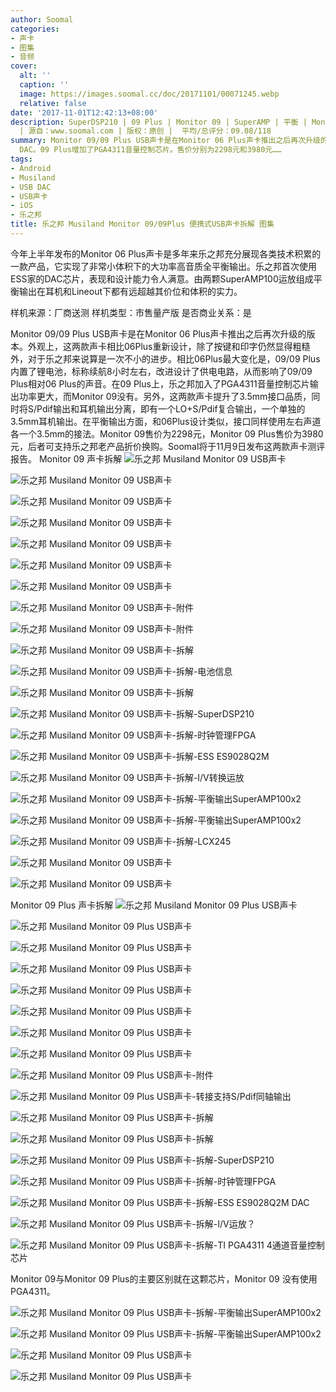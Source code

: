 ```yaml
---
author: Soomal
categories:
- 声卡
- 图集
- 音频
cover:
  alt: ''
  caption: ''
  image: https://images.soomal.cc/doc/20171101/00071245.webp
  relative: false
date: '2017-11-01T12:42:13+08:00'
description: SuperDSP210 | 09 Plus | Monitor 09 | SuperAMP | 平衡 | Monitor 09 Plus
  | 源自：www.soomal.com | 版权：原创 |  平均/总评分：09.08/118
summary: Monitor 09/09 Plus USB声卡是在Monitor 06 Plus声卡推出之后再次升级的版本，外观进行了重新设计，内置了锂电池，改进了供电电路。在核心架构上基本保持不便，仍然使用ES9028Q2M
  DAC。09 Plus增加了PGA4311音量控制芯片。售价分别为2298元和3980元……
tags:
- Android
- Musiland
- USB DAC
- USB声卡
- iOS
- 乐之邦
title: 乐之邦 Musiland Monitor 09/09Plus 便携式USB声卡拆解 图集
---
```


今年上半年发布的Monitor 06 Plus声卡是多年来乐之邦充分展现各类技术积累的一款产品，它实现了非常小体积下的大功率高音质全平衡输出。乐之邦首次使用ESS家的DAC芯片，表现和设计能力令人满意。由两颗SuperAMP100运放组成平衡输出在耳机和Lineout下都有远超越其价位和体积的实力。

样机来源：厂商送测
样机类型：市售量产版
是否商业关系：是

Monitor 09/09 Plus USB声卡是在Monitor 06 Plus声卡推出之后再次升级的版本。外观上，这两款声卡相比06Plus重新设计，除了按键和印字仍然显得粗糙外，对于乐之邦来说算是一次不小的进步。相比06Plus最大变化是，09/09 Plus内置了锂电池，标称续航8小时左右，改进设计了供电电路，从而影响了09/09 Plus相对06 Plus的声音。在09 Plus上，乐之邦加入了PGA4311音量控制芯片输出功率更大，而Monitor 09没有。另外，这两款声卡提升了3.5mm接口品质，同时将S/Pdif输出和耳机输出分离，即有一个LO+S/Pdif复合输出，一个单独的3.5mm耳机输出。在平衡输出方面，和06Plus设计类似，接口同样使用左右声道各一个3.5mm的接法。Monitor 09售价为2298元，Monitor 09 Plus售价为3980元，后者可支持乐之邦老产品折价换购。Soomal将于11月9日发布这两款声卡测评报告。
Monitor 09 声卡拆解
![乐之邦 Musiland Monitor 09 USB声卡](https://images.soomal.cc/doc/20171101/00071224.webp)




![乐之邦 Musiland Monitor 09 USB声卡](https://images.soomal.cc/doc/20171101/00071225.webp)




![乐之邦 Musiland Monitor 09 USB声卡](https://images.soomal.cc/doc/20171101/00071226.webp)




![乐之邦 Musiland Monitor 09 USB声卡](https://images.soomal.cc/doc/20171101/00071227.webp)




![乐之邦 Musiland Monitor 09 USB声卡](https://images.soomal.cc/doc/20171101/00071228.webp)




![乐之邦 Musiland Monitor 09 USB声卡](https://images.soomal.cc/doc/20171101/00071229.webp)




![乐之邦 Musiland Monitor 09 USB声卡](https://images.soomal.cc/doc/20171101/00071230.webp)




![乐之邦 Musiland Monitor 09 USB声卡-附件](https://images.soomal.cc/doc/20171101/00071231.webp)




![乐之邦 Musiland Monitor 09 USB声卡-附件](https://images.soomal.cc/doc/20171101/00071232.webp)




![乐之邦 Musiland Monitor 09 USB声卡-拆解](https://images.soomal.cc/doc/20171101/00071233.webp)




![乐之邦 Musiland Monitor 09 USB声卡-拆解-电池信息](https://images.soomal.cc/doc/20171101/00071234.webp)




![乐之邦 Musiland Monitor 09 USB声卡-拆解](https://images.soomal.cc/doc/20171101/00071235.webp)




![乐之邦 Musiland Monitor 09 USB声卡-拆解-SuperDSP210](https://images.soomal.cc/doc/20171101/00071236.webp)




![乐之邦 Musiland Monitor 09 USB声卡-拆解-时钟管理FPGA](https://images.soomal.cc/doc/20171101/00071237.webp)




![乐之邦 Musiland Monitor 09 USB声卡-拆解-ESS ES9028Q2M](https://images.soomal.cc/doc/20171101/00071238.webp)




![乐之邦 Musiland Monitor 09 USB声卡-拆解-I/V转换运放](https://images.soomal.cc/doc/20171101/00071239.webp)




![乐之邦 Musiland Monitor 09 USB声卡-拆解-平衡输出SuperAMP100x2](https://images.soomal.cc/doc/20171101/00071240.webp)




![乐之邦 Musiland Monitor 09 USB声卡-拆解-平衡输出SuperAMP100x2](https://images.soomal.cc/doc/20171101/00071241.webp)




![乐之邦 Musiland Monitor 09 USB声卡-拆解-LCX245](https://images.soomal.cc/doc/20171101/00071242.webp)




![乐之邦 Musiland Monitor 09 USB声卡](https://images.soomal.cc/doc/20171101/00071243.webp)




![乐之邦 Musiland Monitor 09 USB声卡](https://images.soomal.cc/doc/20171101/00071244.webp)




Monitor 09 Plus 声卡拆解
![乐之邦 Musiland Monitor 09 Plus USB声卡](https://images.soomal.cc/doc/20171101/00071203.webp)




![乐之邦 Musiland Monitor 09 Plus USB声卡](https://images.soomal.cc/doc/20171101/00071204.webp)




![乐之邦 Musiland Monitor 09 Plus USB声卡](https://images.soomal.cc/doc/20171101/00071205.webp)




![乐之邦 Musiland Monitor 09 Plus USB声卡](https://images.soomal.cc/doc/20171101/00071206.webp)




![乐之邦 Musiland Monitor 09 Plus USB声卡](https://images.soomal.cc/doc/20171101/00071207.webp)




![乐之邦 Musiland Monitor 09 Plus USB声卡](https://images.soomal.cc/doc/20171101/00071208.webp)




![乐之邦 Musiland Monitor 09 Plus USB声卡](https://images.soomal.cc/doc/20171101/00071209.webp)




![乐之邦 Musiland Monitor 09 Plus USB声卡](https://images.soomal.cc/doc/20171101/00071210.webp)




![乐之邦 Musiland Monitor 09 Plus USB声卡-附件](https://images.soomal.cc/doc/20171101/00071211.webp)




![乐之邦 Musiland Monitor 09 Plus USB声卡-转接支持S/Pdif同轴输出](https://images.soomal.cc/doc/20171101/00071212.webp)




![乐之邦 Musiland Monitor 09 Plus USB声卡-拆解](https://images.soomal.cc/doc/20171101/00071213.webp)




![乐之邦 Musiland Monitor 09 Plus USB声卡-拆解](https://images.soomal.cc/doc/20171101/00071214.webp)




![乐之邦 Musiland Monitor 09 Plus USB声卡-拆解-SuperDSP210](https://images.soomal.cc/doc/20171101/00071215.webp)




![乐之邦 Musiland Monitor 09 Plus USB声卡-拆解-时钟管理FPGA](https://images.soomal.cc/doc/20171101/00071216.webp)




![乐之邦 Musiland Monitor 09 Plus USB声卡-拆解-ESS ES9028Q2M DAC](https://images.soomal.cc/doc/20171101/00071217.webp)




![乐之邦 Musiland Monitor 09 Plus USB声卡-拆解-I/V运放？](https://images.soomal.cc/doc/20171101/00071218.webp)




![乐之邦 Musiland Monitor 09 Plus USB声卡-拆解-TI PGA4311 4通道音量控制芯片](https://images.soomal.cc/doc/20171101/00071219.webp)

Monitor 09与Monitor 09 Plus的主要区别就在这颗芯片，Monitor 09 没有使用PGA4311。


![乐之邦 Musiland Monitor 09 Plus USB声卡-拆解-平衡输出SuperAMP100x2](https://images.soomal.cc/doc/20171101/00071220.webp)




![乐之邦 Musiland Monitor 09 Plus USB声卡-拆解-平衡输出SuperAMP100x2](https://images.soomal.cc/doc/20171101/00071221.webp)




![乐之邦 Musiland Monitor 09 Plus USB声卡](https://images.soomal.cc/doc/20171101/00071222.webp)




![乐之邦 Musiland Monitor 09 Plus USB声卡](https://images.soomal.cc/doc/20171101/00071223.webp)